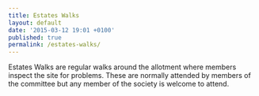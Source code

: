```yaml
---
title: Estates Walks
layout: default
date: '2015-03-12 19:01 +0100'
published: true
permalink: /estates-walks/
---
```


Estates Walks are regular walks around the allotment where members inspect the site for problems. These are normally attended by members of the committee but any member of the society is welcome to attend.